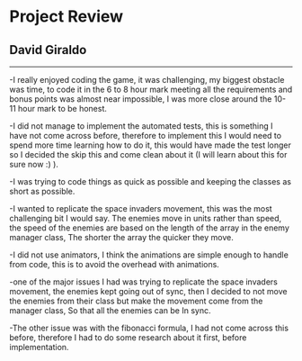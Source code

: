 # Project Review

## David Giraldo

---

<!-- Your review goes here -->

-I really enjoyed coding the game, it was challenging, my biggest obstacle was time,  to code it in the 6 to 8 hour mark meeting all the requirements and bonus points was almost near impossible, I was more close around the 10- 11 hour mark to be honest.

-I did not manage to implement the automated tests, this is something I have not come across before, therefore to implement this I would need to spend more time learning how to do it, this would have made the test longer so I decided the skip this and come clean about it (I will learn about this for sure now :) ).


<!-- Explain why you did the things that way or any snippet that is word mentioning -->

-I was trying to code things as quick as possible and keeping the classes as short as possible.


-I wanted to replicate the space invaders movement, this was the most challenging bit I would say. The enemies move in units rather than speed, the speed of the enemies are based on the length of the array in the enemy manager class, 
The shorter the array the quicker they move.

-I did not use animators, I think the animations are simple enough to handle from code, this is to avoid the overhead with animations.


<!-- If you had any issue and how you resolved them -->

-one of the major issues I had was trying to replicate the space invaders movement, the enemies kept going out of sync, then I decided to not move the enemies from their class but make the movement come from the manager class, 
So that all the enemies can be In sync.

-The other issue was with the fibonacci formula, I had not come across this before, therefore I had to do some research about it first, before implementation.
